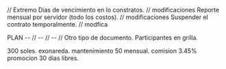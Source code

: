 // Extremo
Dias de vencimiento en lo constratos.		// modificaciones
Reporte mensual por servidor (todo los costos). // modificaciones
Suspender el contrato temporalmente.		// modfica


PLAN -- // -- // -- // 
Otro tipo de documento.
Participantes en grilla.





300 soles. exonareda.
mantenimiento 50 mensual.
comision 3.45%   promocion 30 dias libres.